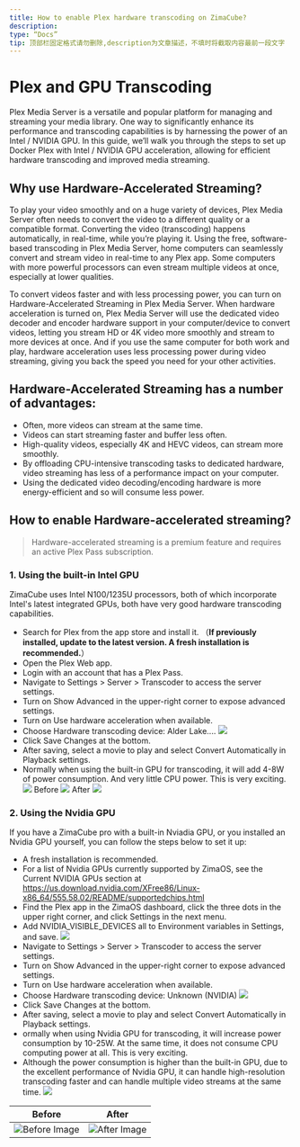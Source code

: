 ```yaml
---
title: How to enable Plex hardware transcoding on ZimaCube?
description:
type: “Docs”
tip: 顶部栏固定格式请勿删除,description为文章描述，不填时将截取内容最前一段文字
---
```

# Plex and GPU Transcoding
Plex Media Server is a versatile and popular platform for managing and streaming your media library. One way to significantly enhance its performance and transcoding capabilities is by harnessing the power of an Intel / NVIDIA GPU. In this guide, we’ll walk you through the steps to set up Docker Plex with Intel / NVIDIA GPU acceleration, allowing for efficient hardware transcoding and improved media streaming.
## Why use Hardware-Accelerated Streaming?
To play your video smoothly and on a huge variety of devices, Plex Media Server often needs to convert the video to a different quality or a compatible format. Converting the video (transcoding) happens automatically, in real-time, while you’re playing it. Using the free, software-based transcoding in Plex Media Server, home computers can seamlessly convert and stream video in real-time to any Plex app. Some computers with more powerful processors can even stream multiple videos at once, especially at lower qualities.

To convert videos faster and with less processing power, you can turn on Hardware-Accelerated Streaming in Plex Media Server. When hardware acceleration is turned on, Plex Media Server will use the dedicated video decoder and encoder hardware support in your computer/device to convert videos, letting you stream HD or 4K video more smoothly and stream to more devices at once. And if you use the same computer for both work and play, hardware acceleration uses less processing power during video streaming, giving you back the speed you need for your other activities.
## Hardware-Accelerated Streaming has a number of advantages:
- Often, more videos can stream at the same time.
- Videos can start streaming faster and buffer less often.
- High-quality videos, especially 4K and HEVC videos, can stream more smoothly.
- By offloading CPU-intensive transcoding tasks to dedicated hardware, video streaming has less of a performance impact on your computer.
- Using the dedicated video decoding/encoding hardware is more energy-efficient and so will consume less power.

## How to  enable Hardware-accelerated streaming?
>Hardware-accelerated streaming is a premium feature and requires an active Plex Pass subscription.

### 1. Using the built-in Intel GPU
ZimaCube uses Intel N100/1235U processors, both of which incorporate Intel's latest integrated GPUs, both have very good hardware transcoding capabilities.
  - Search for Plex from the app store and install it. （**If previously installed, update to the latest version. A fresh installation is recommended.**）
  - Open the Plex Web app.
  - Login with an account that has a Plex Pass.
  - Navigate to Settings > Server > Transcoder to access the server settings.
  - Turn on Show Advanced in the upper-right corner to expose advanced settings.
  - Turn on Use hardware acceleration when available.
  - Choose Hardware transcoding device: Alder Lake....
![](https://manage.icewhale.io/api/static/docs/1727266956851_image.png)
  - Click Save Changes at the bottom.
  - After saving, select a movie to play and select Convert Automatically in Playback settings.
  - Normally when using the built-in GPU for transcoding, it will add 4-8W of power consumption. And very little CPU power. This is very exciting.
![](https://manage.icewhale.io/api/static/docs/1727266979170_image.png)
Before
![](https://manage.icewhale.io/api/static/docs/1727266997124_image.png)
After
![](https://manage.icewhale.io/api/static/docs/1727267013579_image.png)
### 2. Using the Nvidia GPU
If you have a ZimaCube pro with a built-in Nviadia GPU, or you installed an Nvidia GPU yourself, you can follow the steps below to set it up:
  - A fresh installation is recommended.
  - For a list of Nvidia GPUs currently supported by ZimaOS, see the Current NVIDIA GPUs section at https://us.download.nvidia.com/XFree86/Linux-x86_64/555.58.02/README/supportedchips.html
  - Find the Plex app in the ZimaOS dashboard, click the three dots in the upper right corner, and click Settings in the next menu.
  - Add NVIDIA_VISIBLE_DEVICES all to Environment variables in Settings, and save.
![](https://manage.icewhale.io/api/static/docs/1727267065118_image.png)
  - Navigate to Settings > Server > Transcoder to access the server settings.
  - Turn on Show Advanced in the upper-right corner to expose advanced settings.
  - Turn on Use hardware acceleration when available.
  - Choose Hardware transcoding device: Unknown (NVIDIA)
   ![](https://manage.icewhale.io/api/static/docs/1727267082104_image.png)
  - Click Save Changes at the bottom.
  - After saving, select a movie to play and select Convert Automatically in Playback settings.
  - ormally when using Nvidia GPU for transcoding, it will increase power consumption by 10-25W. At the same time, it does not consume CPU computing power at all. This is very exciting.
  - Although the power consumption is higher than the built-in GPU, due to the excellent performance of Nvidia GPU, it can handle high-resolution transcoding faster and can handle multiple video streams at the same time.
![](https://manage.icewhale.io/api/static/docs/1727267123811_image.png)


| **Before**        | **After**         |
|-------------------|-------------------|
| ![Before Image](https://manage.icewhale.io/api/static/docs/1727267241180_image.png)| ![After Image](https://manage.icewhale.io/api/static/docs/1727267268401_image.png)|